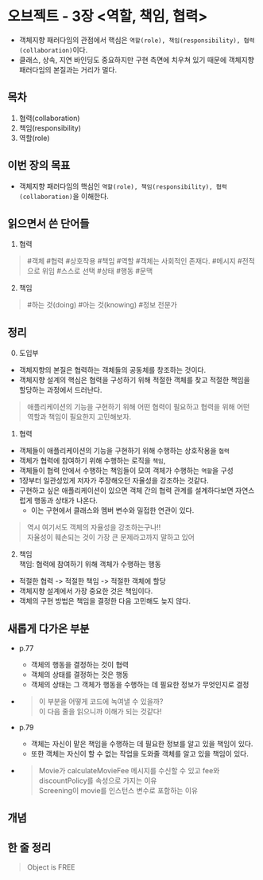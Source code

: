 # 오브젝트 - 3장 <역할, 책임, 협력>
- 객체지향 패러다임의 관점에서 핵심은 `역할(role), 책임(responsibility), 협력(collaboration)`이다.
- 클래스, 상속, 지연 바인딩도 중요하지만 구현 측면에 치우쳐 있기 때문에 객체지향 패러다임의 본질과는 거리가 멀다.

## 목차
1. 협력(collaboration)
2. 책임(responsibility)
3. 역할(role)

## 이번 장의 목표
- 객체지향 패러다임의 핵심인 `역할(role), 책임(responsibility), 협력(collaboration)`을 이해한다.


## 읽으면서 쓴 단어들
1. 협력
> #객체 #협력 #상호작용 #책임 #역할
> #객체는 사회적인 존재다. #메시지 #전적으로 위임 #스스로 선택
> #상태 #행동 #문맥

2. 책임
> #하는 것(doing) #아는 것(knowing)
> #정보 전문가


## 정리
0. 도입부
- 객체지향의 본질은 협력하는 객체들의 공동체를 창조하는 것이다.
- 객체지향 설계의 핵심은 협력을 구성하기 위해 적절한 객체를 찾고 적절한 책임을 할당하는 과정에서 드러난다.
> 애플리케이션의 기능을 구현하기 위해 어떤 협력이 필요하고 협력을 위해 어떤 역할과 책임이 필요한지 고민해보자.

1. 협력
- 객체들이 애플리케이션의 기능을 구현하기 위해 수행하는 상호작용을 `협력`
- 객체가 협력에 참여하기 위해 수행하는 로직을 `책임`,
- 객체들이 협력 안에서 수행하는 책임들이 모여 객체가 수행하는 `역할`을 구성
- 1장부터 일관성있게 저자가 주장해오던 자율성을 강조하는 것같다.
- 구현하고 싶은 애플리케이션이 있으면 객체 간의 협력 관계를 설계하다보면 자연스럽게 행동과 상태가 나온다.
  - 이는 구현에서 클래스와 멤버 변수와 밀접한 연관이 있다.

> 역시 여기서도 객체의 자율성을 강조하는구나!!  
> 자율성이 훼손되는 것이 가장 큰 문제라고까지 말하고 있어

2. 책임  
책임: 협력에 참여하기 위해 객체가 수행하는 행동

- 적절한 협력 -> 적절한 책임 -> 적절한 객체에 할당
- 객체지향 설계에서 가장 중요한 것은 책임이다.
- 객체의 구현 방법은 책임을 결정한 다음 고민해도 늦지 않다.



## 새롭게 다가온 부분
- p.77
  - 객체의 행동을 결정하는 것이 협력
  - 객체의 상태를 결정하는 것은 행동
  - 객체의 상태는 그 객체가 행동을 수행하는 데 필요한 정보가 무엇인지로 결정
- > 이 부분을 어떻게 코드에 녹여낼 수 있을까?  
  > 이 다음 줄을 읽으니까 이해가 되는 것같다!

- p.79
  - 객체는 자신이 맡은 책임을 수행하는 데 필요한 정보를 알고 있을 책임이 있다.
  - 또한 객체는 자신이 할 수 없는 작업을 도와줄 객체를 알고 있을 책임이 있다.
- > Movie가 calculateMovieFee 메시지를 수신할 수 있고 fee와 discountPolicy를 속성으로 가지는 이유  
  > Screening이 movie를 인스턴스 변수로 포함하는 이유

## 개념



## 한 줄 정리
> Object is FREE